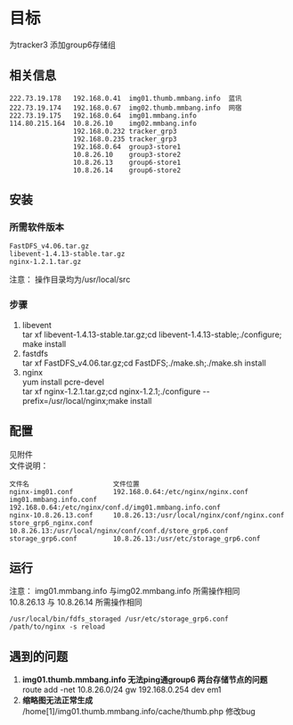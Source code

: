 # 目标
为tracker3 添加group6存储组
 
## 相关信息
	222.73.19.178   192.168.0.41  img01.thumb.mmbang.info  蓝讯
	222.73.19.174   192.168.0.67  img02.thumb.mmbang.info  网宿
	222.73.19.175   192.168.0.64  img01.mmbang.info
	114.80.215.164  10.8.26.10    img02.mmbang.info
					192.168.0.232 tracker_grp3
					192.168.0.235 tracker_grp3
					192.168.0.64  group3-store1
					10.8.26.10    group3-store2
					10.8.26.13    group6-store1
					10.8.26.14    group6-store2     

## 安装
### 所需软件版本
	FastDFS_v4.06.tar.gz            
	libevent-1.4.13-stable.tar.gz    
	nginx-1.2.1.tar.gz 
注意： 操作目录均为/usr/local/src  
### 步骤
1. libevent   
	tar xf libevent-1.4.13-stable.tar.gz;cd libevent-1.4.13-stable;./configure; make install  
2. fastdfs  
	tar xf FastDFS_v4.06.tar.gz;cd FastDFS;./make.sh;./make.sh install  
3. nginx    
	yum install pcre-devel  
	tar xf nginx-1.2.1.tar.gz;cd nginx-1.2.1;./configure --prefix=/usr/local/nginx;make install


## 配置  
见附件  
文件说明：

	文件名				        文件位置  
	nginx-img01.conf          192.168.0.64:/etc/nginx/nginx.conf  
	img01.mmbang.info.conf    192.168.0.64:/etc/nginx/conf.d/img01.mmbang.info.conf
	nginx-10.8.26.13.conf     10.8.26.13:/usr/local/nginx/conf/nginx.conf
	store_grp6_nginx.conf     10.8.26.13:/usr/local/nginx/conf/conf.d/store_grp6.conf
	storage_grp6.conf		  10.8.26.13:/usr/etc/storage_grp6.conf
	
## 运行
注意： img01.mmbang.info 与img02.mmbang.info 所需操作相同  
10.8.26.13 与 10.8.26.14 所需操作相同    
 
	/usr/local/bin/fdfs_storaged /usr/etc/storage_grp6.conf  
	/path/to/nginx -s reload

## 遇到的问题
1. **img01.thumb.mmbang.info 无法ping通group6 两台存储节点的问题**   
	route add -net 10.8.26.0/24 gw 192.168.0.254 dev em1
2. **缩略图无法正常生成**  
    /home[1]/img01.thumb.mmbang.info/cache/thumb.php 修改bug